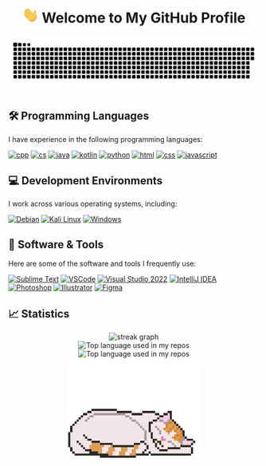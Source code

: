 
<h1 align="center"><img src="assets/Hi.gif" height="32" /> Welcome to My GitHub Profile </h1>

###

<p align="center">
 <img width="600" src="assets/github-snake.svg" alt="snake"/>
</p>


###

## 🛠️ Programming Languages

I have experience in the following programming languages:

<a href="https://learn.microsoft.com/ru-ru/cpp/cpp/?view=msvc-170"><img alt="cpp" title="cpp" src="https://img.icons8.com/color/48/000000/c-plus-plus-logo.png" height="42"></a>
<a href="https://dotnet.microsoft.com/ru-ru/languages/csharp"><img alt="cs" title="cs" src="https://img.icons8.com/color/48/000000/c-sharp-logo.png" height="42"></a>
<a href="https://www.java.com/"><img alt="java" title="java" src="https://img.icons8.com/color/48/000000/java-coffee-cup-logo.png" height="42"></a>
<a href="https://kotlinlang.org/"><img alt="kotlin" title="kotlin" src="https://img.icons8.com/color/48/000000/kotlin.png" height="42"></a>
<a href="https://www.python.org/"><img alt="python" title="python" src="https://img.icons8.com/color/48/000000/python.png" height="42"></a>
<a href="https://www.python.org/"><img alt="html" title="html" src="https://img.icons8.com/color/48/000000/html-5.png" height="42"></a>
<a href="https://www.w3.org/Style/CSS/Overview.en.html"><img alt="css" title="css" src="https://img.icons8.com/color/48/000000/css3.png" height="42"></a>
<a href="https://developer.mozilla.org/en-US/docs/Web/JavaScript"><img alt="javascript" title="javascript" src="https://img.icons8.com/color/48/000000/javascript.png" height="42"></a>

###

## 💻 Development Environments

I work across various operating systems, including:

<a href="https://www.debian.org/"><img alt="Debian" title="Debian" src="https://img.icons8.com/color/48/000000/debian.png" height="42"></a>
<a href="https://kali.org/"><img alt="Kali Linux" title="Kali Linux" src="https://img.icons8.com/color/48/000000/kali-linux.png" height="42"></a>
<a href="https://www.microsoft.com/"><img alt="Windows" title="Windows" src="https://img.icons8.com/color/48/000000/windows-11.png" height="42"></a>

###

## 🧰 Software & Tools

Here are some of the software and tools I frequently use:

<a href="https://www.sublimetext.com/"><img alt="Sublime Text" title="Sublime Text" src="https://avatars1.githubusercontent.com/u/684879?s=200&v=4" height="42"></a>
<a href="https://code.visualstudio.com/"><img alt="VSCode" title="VSCode" src="https://img.icons8.com/color/48/000000/visual-studio-code-2019.png" height="42"></a>
<a href="https://visualstudio.microsoft.com/ru/"><img alt="Visual Studio 2022" title="Visual Studio 2022" src="https://img.icons8.com/color/48/000000/visual-studio.png" height="42"></a>
<a href="https://www.jetbrains.com/idea/"><img alt="IntelliJ IDEA" title="IntelliJ IDEA" src="https://img.icons8.com/color/48/000000/intellij-idea.png" height="42"></a>
<a href="https://www.adobe.com/ru/products/photoshop.html"><img alt="Photoshop" title="Photoshop" src="https://img.icons8.com/color/48/000000/adobe-photoshop.png" height="42"></a>
<a href="https://www.adobe.com/products/illustrator.html"><img alt="Illustrator" title="Illustrator" src="https://img.icons8.com/color/48/000000/adobe-illustrator.png" height="42"></a>
<a href="https://www.figma.com/"><img alt="Figma" title="Figma" src="https://img.icons8.com/color/48/000000/figma.png" height="42"></a>

###

## 📈 Statistics 
<div align="center">
  <img src="https://streak-stats.demolab.com?user=whitecristafer&locale=en&mode=daily&theme=dark&hide_border=false&border_radius=5&order=3&theme=nord" height="220" alt="streak graph"  />
</div>
<div align="center">
 <img width="" src="https://github-readme-stats.vercel.app/api/top-langs/?username=whitecristafer&layout=compact&hide_title=1&card_width=300&theme=nord" alt="Top language used in my repos" />
</div>
<div align="center">
 <img width="" src="https://github-profile-trophy.vercel.app/?username=whitecristafer&theme=nord" alt="Top language used in my repos" />
</div>

<div align="center">
    <img src="assets/cat-sleep.gif" height="200" />
</div>
